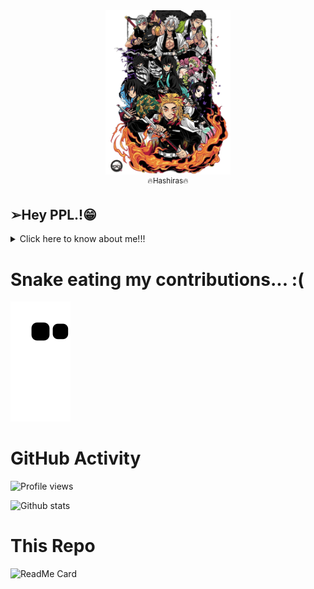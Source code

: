 <div align="center">
<img src="https://raw.githubusercontent.com/sashanksaya/sashanksaya/main/hashira.png" width="200"><br>
<sup>🔥Hashiras🔥</sup>
</div>

## ➢Hey PPL.!😁
<details>
<summary>Click here to know about me!!!</summary>
<pre>
- 🔭 I’m currently working on developing my programming skills.
- 🌱 I graduated with a B.Tech in CSE from DSATM, Bangalore.
- 👯 I’m looking to collaborate on <img src="https://edent.github.io/SuperTinyIcons/images/svg/flutter.svg" width="15" title="Flutter"/> Projects.
- 🤔 I’m looking for help with Data Structures.
- 💬 Ask me about anything, doesn't matter if I Know or Don't.
- 😄 You can call me sashank, saya, buddy, man, bro, dude.
- ⚡ Fun fact: Flutter basics can be mastered in a week. Give it a try!
- 📫 How to reach me:
  <a href="mailto:sashanksaya@gmail.com"><img src="https://edent.github.io/SuperTinyIcons/images/svg/gmail.svg" width="15" title="Gmail"/></a> - sashanksaya@gmail.com,  <a href="https://wa.me/6363345756"><img src="https://edent.github.io/SuperTinyIcons/images/svg/whatsapp.svg" width="15" title="Gmail"/></a>  <img src="https://edent.github.io/SuperTinyIcons/images/svg/signal.svg" width="15" title="Signal"/>  <img src="https://edent.github.io/SuperTinyIcons/images/svg/telegram.svg" width="15" title="Telegram"/>  <img src="https://edent.github.io/SuperTinyIcons/images/svg/phone.svg" width="15" title="Phone"/> <strong>@</strong> +91 6363866757,  <Strong>Social</strong> - <a href="https://www.linkedin.com/in/sashank-saya-78700522b/"><img src="https://edent.github.io/SuperTinyIcons/images/svg/linkedin.svg" width="15" title="LinkedIn" /></a>  <a href="https://www.instagram.com/sashank_saya/"><img src="https://edent.github.io/SuperTinyIcons/images/svg/instagram.svg" width="15" title="Instagram" /></a>  <a href="https://www.facebook.com/sayashashank/"><img src="https://edent.github.io/SuperTinyIcons/images/svg/facebook.svg" width="15" title="Facebook" /></a>  <a href="https://www.github.com/sashanksaya/"><img src="https://edent.github.io/SuperTinyIcons/images/svg/github.svg" width="15" title="GitHub" /></a>
</pre>
</details>
  
 # Snake eating my contributions...  :(
![snake animation](https://github.com/sashanksaya/sashanksaya/blob/output/github-contribution-grid-snake2.svg)

# GitHub Activity
![Profile views](https://gpvc.arturio.dev/sashanksaya)

![Github stats](https://github-readme-stats.vercel.app/api?username=sashanksaya)

# This Repo
![ReadMe Card](https://github-readme-stats.vercel.app/api/pin/?username=sashanksaya&repo=sashanksaya) 
